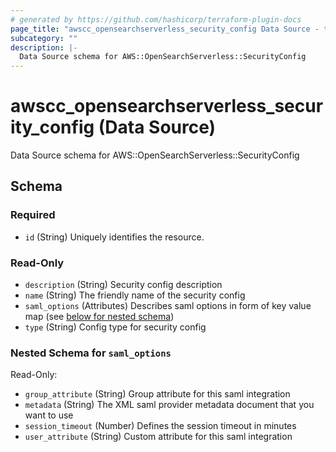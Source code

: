 ```yaml
---
# generated by https://github.com/hashicorp/terraform-plugin-docs
page_title: "awscc_opensearchserverless_security_config Data Source - terraform-provider-awscc"
subcategory: ""
description: |-
  Data Source schema for AWS::OpenSearchServerless::SecurityConfig
---
```


# awscc_opensearchserverless_security_config (Data Source)

Data Source schema for AWS::OpenSearchServerless::SecurityConfig



<!-- schema generated by tfplugindocs -->
## Schema

### Required

- `id` (String) Uniquely identifies the resource.

### Read-Only

- `description` (String) Security config description
- `name` (String) The friendly name of the security config
- `saml_options` (Attributes) Describes saml options in form of key value map (see [below for nested schema](#nestedatt--saml_options))
- `type` (String) Config type for security config

<a id="nestedatt--saml_options"></a>
### Nested Schema for `saml_options`

Read-Only:

- `group_attribute` (String) Group attribute for this saml integration
- `metadata` (String) The XML saml provider metadata document that you want to use
- `session_timeout` (Number) Defines the session timeout in minutes
- `user_attribute` (String) Custom attribute for this saml integration
